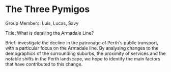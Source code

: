# The Three Pymigos
Group Members: Luis, Lucas, Savy

Title: What is derailing the Armadale Line?

Brief: investigate the decline in the patronage of Perth's public transport, with a particular focus on the Armadale line. By analysing changes to the demographics of the surrounding suburbs, the proximity of services and the notable shifts in the Perth landscape, we hope to identify the main factors that have contributed to this change. 

